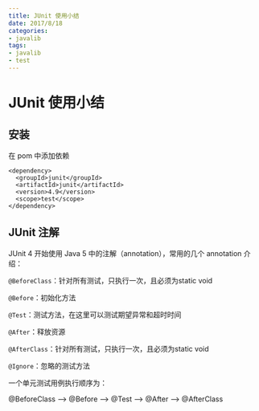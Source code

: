 ```yaml
---
title: JUnit 使用小结
date: 2017/8/18
categories:
- javalib
tags:
- javalib
- test
---
```


# JUnit 使用小结

## 安装

在 pom 中添加依赖

```
<dependency>
  <groupId>junit</groupId>
  <artifactId>junit</artifactId>
  <version>4.9</version>
  <scope>test</scope>
</dependency>
```

## JUnit 注解

JUnit 4 开始使用 Java 5 中的注解（annotation），常用的几个 annotation 介绍：

`@BeforeClass`：针对所有测试，只执行一次，且必须为static void

`@Before`：初始化方法

`@Test`：测试方法，在这里可以测试期望异常和超时时间

`@After`：释放资源

`@AfterClass`：针对所有测试，只执行一次，且必须为static void

`@Ignore`：忽略的测试方法

一个单元测试用例执行顺序为：

@BeforeClass –> @Before –> @Test –> @After –> @AfterClass
